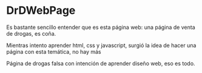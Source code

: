# DrDWebPage

Es bastante sencillo entender que es esta página web: una página de venta de drogas, es coña.

Mientras intento aprender html, css y javascript, surgió la idea de hacer una página con esta temática, no hay más

Página de drogas falsa con intención de aprender diseño web, eso es todo.
